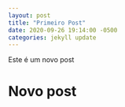 ```yaml
---
layout: post
title: "Primeiro Post"
date: 2020-09-26 19:14:00 -0500
categories: jekyll update
---
```


Este é um novo post

# Novo post